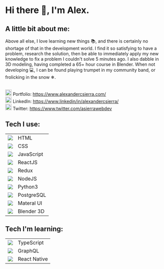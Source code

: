 # Hi there 👋, I'm Alex.

<!-- <img src="bannergif.gif" style="width: 100%;">  -->

## A little bit about me:

Above all else, I love learning new things 📚, and there is certainly no shortage of that in the development world. I find it so satisfying to have a problem, research the solution, then be able to immediately apply my new knowledge to fix a problem I couldn't solve 5 minutes ago. I also dabble in 3D modeling, having completed a 65+ hour course in Blender. When not developing 💻, I can be found playing trumpet in my community band, or frolicking in the snow ❄.<br><br>

<img src="https://image.flaticon.com/icons/svg/867/867644.svg" 
width="20"/>
Portfolio: <https://www.alexandercsierra.com/> <br>
<img src="https://image.flaticon.com/icons/svg/1384/1384062.svg" width="20"/>
LinkedIn: <https://www.linkedin/in/alexandercsierra/> <br>
<img src="https://image.flaticon.com/icons/svg/733/733579.svg" width="20"/>
Twitter: <https://www.twitter.com/asierrawebdev>

## Tech I use:

|                                                                     |            |
| :-----------------------------------------------------------------: | :--------- |
|   <img src="https://img.icons8.com/color/48/000000/html-5.png"/>    | HTML       |
|    <img src="https://img.icons8.com/color/48/000000/css3.png"/>     | CSS        |
| <img src="https://img.icons8.com/color/48/000000/javascript.png"/>  | JavaScript |
| <img src="https://img.icons8.com/ultraviolet/40/000000/react.png"/> | ReactJS    |
|    <img src="https://img.icons8.com/color/48/000000/redux.png"/>    | Redux      |
|   <img src="https://img.icons8.com/color/48/000000/nodejs.png"/>    | NodeJS     |
|   <img src="https://img.icons8.com/color/48/000000/python.png"/>    | Python3    |
| <img src="https://img.icons8.com/color/48/000000/postgreesql.png"/> | PostgreSQL |
| <img src="https://img.icons8.com/color/48/000000/material-ui.png"/> | Materal UI |
| <img src="https://img.icons8.com/color/48/000000/blender-3d.png"/>  | Blender 3D |

## Tech I'm learning:

|                                                                    |              |
| :----------------------------------------------------------------: | :----------- |
| <img src="https://img.icons8.com/color/48/000000/typescript.png"/> | TypeScript   |
|  <img src="https://img.icons8.com/color/48/000000/graphql.png"/>   | GraphQL      |
|   <img src="https://img.icons8.com/nolan/64/react-native.png"/>    | React Native |
